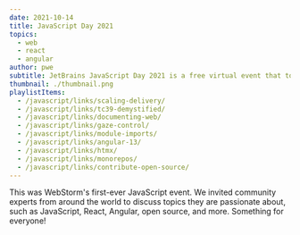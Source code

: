 ```yaml
---
date: 2021-10-14
title: JavaScript Day 2021
topics:
  - web
  - react
  - angular
author: pwe
subtitle: JetBrains JavaScript Day 2021 is a free virtual event that took place on October 14, 2021.
thumbnail: ./thumbnail.png
playlistItems:
  - /javascript/links/scaling-delivery/
  - /javascript/links/tc39-demystified/
  - /javascript/links/documenting-web/
  - /javascript/links/gaze-control/
  - /javascript/links/module-imports/
  - /javascript/links/angular-13/
  - /javascript/links/htmx/
  - /javascript/links/monorepos/
  - /javascript/links/contribute-open-source/
---
```


This was WebStorm's first-ever JavaScript event.
We invited community experts from around the world to discuss topics they are passionate about, such as JavaScript, React, Angular, open source, and more.
Something for everyone!
